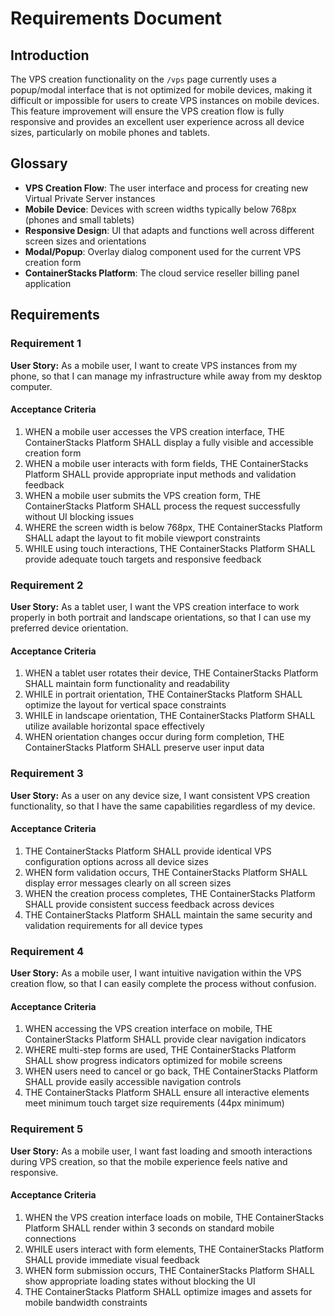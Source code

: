 # Requirements Document

## Introduction

The VPS creation functionality on the `/vps` page currently uses a popup/modal interface that is not optimized for mobile devices, making it difficult or impossible for users to create VPS instances on mobile devices. This feature improvement will ensure the VPS creation flow is fully responsive and provides an excellent user experience across all device sizes, particularly on mobile phones and tablets.

## Glossary

- **VPS Creation Flow**: The user interface and process for creating new Virtual Private Server instances
- **Mobile Device**: Devices with screen widths typically below 768px (phones and small tablets)
- **Responsive Design**: UI that adapts and functions well across different screen sizes and orientations
- **Modal/Popup**: Overlay dialog component used for the current VPS creation form
- **ContainerStacks Platform**: The cloud service reseller billing panel application

## Requirements

### Requirement 1

**User Story:** As a mobile user, I want to create VPS instances from my phone, so that I can manage my infrastructure while away from my desktop computer.

#### Acceptance Criteria

1. WHEN a mobile user accesses the VPS creation interface, THE ContainerStacks Platform SHALL display a fully visible and accessible creation form
2. WHEN a mobile user interacts with form fields, THE ContainerStacks Platform SHALL provide appropriate input methods and validation feedback
3. WHEN a mobile user submits the VPS creation form, THE ContainerStacks Platform SHALL process the request successfully without UI blocking issues
4. WHERE the screen width is below 768px, THE ContainerStacks Platform SHALL adapt the layout to fit mobile viewport constraints
5. WHILE using touch interactions, THE ContainerStacks Platform SHALL provide adequate touch targets and responsive feedback

### Requirement 2

**User Story:** As a tablet user, I want the VPS creation interface to work properly in both portrait and landscape orientations, so that I can use my preferred device orientation.

#### Acceptance Criteria

1. WHEN a tablet user rotates their device, THE ContainerStacks Platform SHALL maintain form functionality and readability
2. WHILE in portrait orientation, THE ContainerStacks Platform SHALL optimize the layout for vertical space constraints
3. WHILE in landscape orientation, THE ContainerStacks Platform SHALL utilize available horizontal space effectively
4. WHEN orientation changes occur during form completion, THE ContainerStacks Platform SHALL preserve user input data

### Requirement 3

**User Story:** As a user on any device size, I want consistent VPS creation functionality, so that I have the same capabilities regardless of my device.

#### Acceptance Criteria

1. THE ContainerStacks Platform SHALL provide identical VPS configuration options across all device sizes
2. WHEN form validation occurs, THE ContainerStacks Platform SHALL display error messages clearly on all screen sizes
3. WHEN the creation process completes, THE ContainerStacks Platform SHALL provide consistent success feedback across devices
4. THE ContainerStacks Platform SHALL maintain the same security and validation requirements for all device types

### Requirement 4

**User Story:** As a mobile user, I want intuitive navigation within the VPS creation flow, so that I can easily complete the process without confusion.

#### Acceptance Criteria

1. WHEN accessing the VPS creation interface on mobile, THE ContainerStacks Platform SHALL provide clear navigation indicators
2. WHERE multi-step forms are used, THE ContainerStacks Platform SHALL show progress indicators optimized for mobile screens
3. WHEN users need to cancel or go back, THE ContainerStacks Platform SHALL provide easily accessible navigation controls
4. THE ContainerStacks Platform SHALL ensure all interactive elements meet minimum touch target size requirements (44px minimum)

### Requirement 5

**User Story:** As a mobile user, I want fast loading and smooth interactions during VPS creation, so that the mobile experience feels native and responsive.

#### Acceptance Criteria

1. WHEN the VPS creation interface loads on mobile, THE ContainerStacks Platform SHALL render within 3 seconds on standard mobile connections
2. WHILE users interact with form elements, THE ContainerStacks Platform SHALL provide immediate visual feedback
3. WHEN form submission occurs, THE ContainerStacks Platform SHALL show appropriate loading states without blocking the UI
4. THE ContainerStacks Platform SHALL optimize images and assets for mobile bandwidth constraints